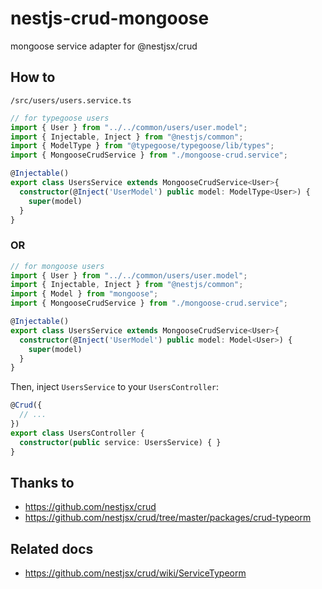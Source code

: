 # nestjs-crud-mongoose
mongoose service adapter for @nestjsx/crud


## How to

`/src/users/users.service.ts`

```ts
// for typegoose users
import { User } from "../../common/users/user.model";
import { Injectable, Inject } from "@nestjs/common";
import { ModelType } from "@typegoose/typegoose/lib/types";
import { MongooseCrudService } from "./mongoose-crud.service";

@Injectable()
export class UsersService extends MongooseCrudService<User>{
  constructor(@Inject('UserModel') public model: ModelType<User>) {
    super(model)
  }
}
```
### OR
```ts
// for mongoose users
import { User } from "../../common/users/user.model";
import { Injectable, Inject } from "@nestjs/common";
import { Model } from "mongoose";
import { MongooseCrudService } from "./mongoose-crud.service";

@Injectable()
export class UsersService extends MongooseCrudService<User>{
  constructor(@Inject('UserModel') public model: Model<User>) {
    super(model)
  }
}

```

Then, inject `UsersService` to your `UsersController`:

```ts
@Crud({
  // ...
})
export class UsersController {
  constructor(public service: UsersService) { }
}
```


## Thanks to

- https://github.com/nestjsx/crud
- https://github.com/nestjsx/crud/tree/master/packages/crud-typeorm

## Related docs
- https://github.com/nestjsx/crud/wiki/ServiceTypeorm
